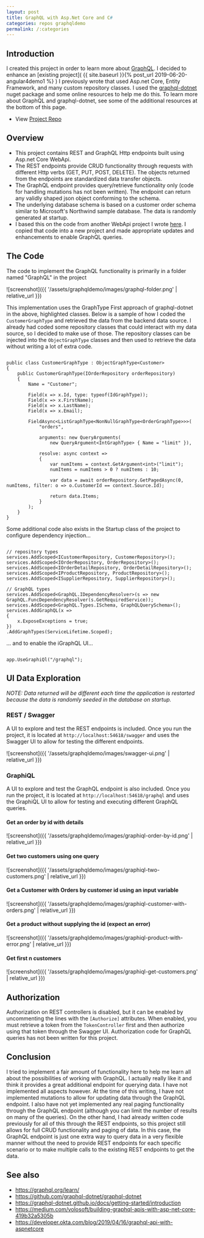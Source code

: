```yaml
---
layout: post
title: GraphQL with Asp.Net Core and C# 
categories: repos graphqldemo
permalink: /:categories
---
```


## Introduction

I created this project in order to learn more about [GraphQL](https://graphql.org).  I decided to enhance an [existing project]( {{ site.baseurl }}{% post_url 2019-06-20-angular4demo1 %} ) I previously wrote that used Asp.net Core, Entity Framework, and many custom repository classes.  I used the [graphql-dotnet](https://github.com/graphql-dotnet/graphql-dotnet) nuget package and some online resources to help me do this.  To learn more about GraphQL and graphql-dotnet, see some of the additional resources at the bottom of this page.

* View [Project Repo](https://github.com/jgradt/GraphQLDemo)

## Overview

* This project contains REST and GraphQL Http endpoints built using Asp.net Core WebApi.  
* The REST endpoints provide CRUD functionality through requests with different Http verbs (GET, PUT, POST, DELETE). The objects returned from the endpoints are standardized data transfer objects.  
* The GraphQL endpoint provides query/retrieve functionality only (code for handling mutations has not been written).  The endpoint can return any validly shaped json object conforming to the schema.
* The underlying database schema is based on a customer order schema similar to Microsoft's Northwind sample database.  The data is randomly generated at startup.
* I based this on the code from another WebApi project I wrote [here](https://github.com/jgradt/Angular4Demo/tree/master/WebApiDemo).  I copied that code into a new project and made appropriate updates and enhancements to enable GraphQL queries.

## The Code

The code to implement the GraphQL functionality is primarily in a folder named "GraphQL" in the project

![screenshot]({{ '/assets/graphqldemo/images/graphql-folder.png' | relative_url }})

This implementation uses the GraphType First approach of graphql-dotnet in the above, highlighted classes.  Below is a sample of how I coded the `CustomerGraphType` and retrieved the data from the backend data source.  I already had coded some repository classes that could interact with my data source, so I decided to make use of those.  The repository classes can be injected into the `ObjectGraphType` classes and then used to retrieve the data without writing a lot of extra code.

```

public class CustomerGraphType : ObjectGraphType<Customer>
{
    public CustomerGraphType(IOrderRepository orderRepository)
    {
        Name = "Customer";

        Field(x => x.Id, type: typeof(IdGraphType));
        Field(x => x.FirstName);
        Field(x => x.LastName);
        Field(x => x.Email);

        FieldAsync<ListGraphType<NonNullGraphType<OrderGraphType>>>(
            "orders",

            arguments: new QueryArguments(
                new QueryArgument<IntGraphType> { Name = "limit" }),

            resolve: async context =>
            {
                var numItems = context.GetArgument<int>("limit");
                numItems = numItems > 0 ? numItems : 10;

                var data = await orderRepository.GetPagedAsync(0, numItems, filter: o => o.CustomerId == context.Source.Id);

                return data.Items;
            }
        );
    }
}

```

Some additional code also exists in the Startup class of the project to configure dependency injection…

```

// repository types
services.AddScoped<ICustomerRepository, CustomerRepository>();
services.AddScoped<IOrderRepository, OrderRepository>();
services.AddScoped<IOrderDetailRepository, OrderDetailRepository>();
services.AddScoped<IProductRepository, ProductRepository>();
services.AddScoped<ISupplierRepository, SupplierRepository>();

// GraphQL types
services.AddScoped<GraphQL.IDependencyResolver>(s => new GraphQL.FuncDependencyResolver(s.GetRequiredService));
services.AddScoped<GraphQL.Types.ISchema, GraphQLQuerySchema>();
services.AddGraphQL(x =>
{
    x.ExposeExceptions = true;
})
.AddGraphTypes(ServiceLifetime.Scoped);

```

… and to enable the iGraphQL UI…

```

app.UseGraphiQl("/graphql");

```

## UI Data Exploration

*NOTE:  Data returned will be different each time the application is restarted because the data is randomly seeded in the database on startup.*

### REST / Swagger

A UI to explore and test the REST endpoints is included.  Once you run the project, it is located at `http://localhost:54618/swagger` and uses the Swagger UI to allow for testing the different endpoints.

![screenshot]({{ '/assets/graphqldemo/images/swagger-ui.png' | relative_url }})

### GraphiQL

A UI to explore and test the GraphQL endpoint is also included.  Once you run the project, it is located at `http://localhost:54618/graphql` and uses the GraphiQL UI to allow for testing and executing different GraphQL queries.  

#### Get an order by id with details

![screenshot]({{ '/assets/graphqldemo/images/graphiql-order-by-id.png' | relative_url }})

#### Get two customers using one query

![screenshot]({{ '/assets/graphqldemo/images/graphiql-two-customers.png' | relative_url }})

#### Get a Customer with Orders by customer id using an input variable

![screenshot]({{ '/assets/graphqldemo/images/graphiql-customer-with-orders.png' | relative_url }})

#### Get a product without supplying the id (expect an error)

![screenshot]({{ '/assets/graphqldemo/images/graphiql-product-with-error.png' | relative_url }})

#### Get first n customers

![screenshot]({{ '/assets/graphqldemo/images/graphiql-get-customers.png' | relative_url }})

## Authorization

Authorization on REST controllers is disabled, but it can be enabled by uncommenting the lines with the `[Authorize]` attributes.  When enabled, you must retrieve a token from the `TokenController` first and then authorize using that token through the Swagger UI.  Authorization code for GraphQL queries has not been written for this project.

## Conclusion

I tried to implement a fair amount of functionality here to help me learn all about the possibilities of working with GraphQL.  I actually really like it and think it provides a great additional endpoint for querying data.  I have not implemented all aspects however.  At the time of this writing, I have not implemented mutations to allow for updating data through the GraphQL endpoint.  I also have not yet implemented any real paging functionality through the GraphQL endpoint (although you can limit the number of results on many of the queries).  On the other hand, I had already written code previously for all of this through the REST endpoints, so this project still allows for full CRUD functionality and paging of data.  In this case, the GraphQL endpoint is just one extra way to query data in a very flexible manner without the need to provide REST endpoints for each specific scenario or to make multiple calls to the existing REST endpoints to get the data.

## See also

* <https://graphql.org/learn/>
* <https://github.com/graphql-dotnet/graphql-dotnet>
* <https://graphql-dotnet.github.io/docs/getting-started/introduction>
* <https://medium.com/volosoft/building-graphql-apis-with-asp-net-core-419b32a5305b>
* <https://developer.okta.com/blog/2019/04/16/graphql-api-with-aspnetcore>
